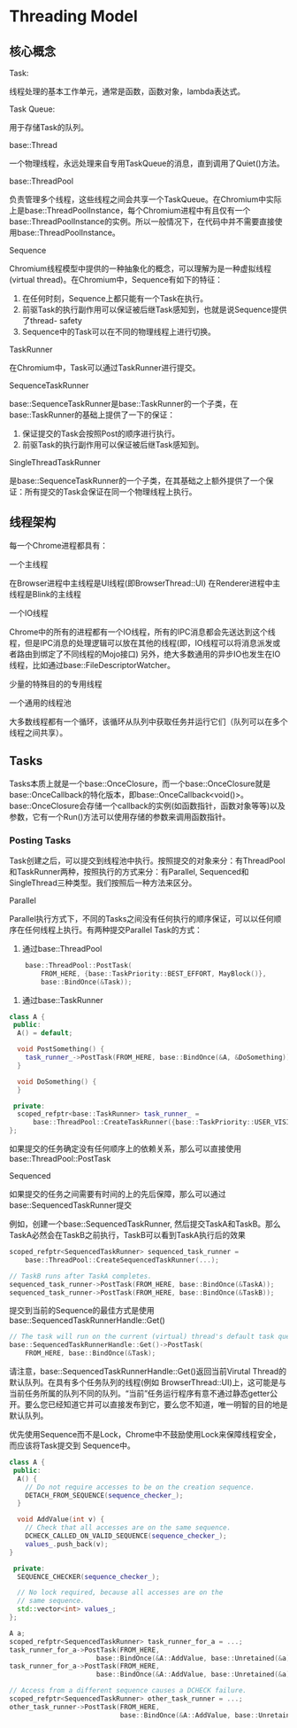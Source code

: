 # Threading Model

## 核心概念

Task:

线程处理的基本工作单元，通常是函数，函数对象，lambda表达式。

Task Queue:

用于存储Task的队列。

base::Thread

一个物理线程，永远处理来自专用TaskQueue的消息，直到调用了Quiet()方法。

base::ThreadPool

负责管理多个线程，这些线程之间会共享一个TaskQueue。在Chromium中实际上是base::ThreadPoolInstance，每个Chromium进程中有且仅有一个base::ThreadPoolInstance的实例。所以一般情况下，在代码中并不需要直接使用base::ThreadPoolInstance。

Sequence

Chromium线程模型中提供的一种抽象化的概念，可以理解为是一种虚拟线程(virtual thread)。在Chromium中，Sequence有如下的特征：

1. 在任何时刻，Sequence上都只能有一个Task在执行。
2. 前驱Task的执行副作用可以保证被后继Task感知到，也就是说Sequence提供了thread- safety
3. Sequence中的Task可以在不同的物理线程上进行切换。

TaskRunner

在Chromium中，Task可以通过TaskRunner进行提交。

SequenceTaskRunner

base::SequenceTaskRunner是base::TaskRunner的一个子类，在base::TaskRunner的基础上提供了一下的保证：

1. 保证提交的Task会按照Post的顺序进行执行。
2. 前驱Task的执行副作用可以保证被后继Task感知到。

SingleThreadTaskRunner

是base::SequenceTaskRunner的一个子类，在其基础之上额外提供了一个保证：所有提交的Task会保证在同一个物理线程上执行。

## 线程架构

每一个Chrome进程都具有：

一个主线程

在Browser进程中主线程是UI线程(即BrowserThread::UI)
在Renderer进程中主线程是Blink的主线程

一个IO线程

Chrome中的所有的进程都有一个IO线程，所有的IPC消息都会先送达到这个线程，但是IPC消息的处理逻辑可以放在其他的线程(即，IO线程可以将消息派发或者路由到绑定了不同线程的Mojo接口)
另外，绝大多数通用的异步IO也发生在IO线程，比如通过base::FileDescriptorWatcher。

少量的特殊目的的专用线程

一个通用的线程池

大多数线程都有一个循环，该循环从队列中获取任务并运行它们（队列可以在多个线程之间共享）。

## Tasks

Tasks本质上就是一个base::OnceClosure，而一个base::OnceClosure就是base::OnceCallback的特化版本，即base::OnceCallback<void()>。base::OnceClosure会存储一个callback的实例(如函数指针，函数对象等等)以及参数，它有一个Run()方法可以使用存储的参数来调用函数指针。

### Posting Tasks

Task创建之后，可以提交到线程池中执行。按照提交的对象来分：有ThreadPool和TaskRunner两种，按照执行的方式来分：有Parallel, Sequenced和SingleThread三种类型。我们按照后一种方法来区分。

Parallel

Parallel执行方式下，不同的Tasks之间没有任何执行的顺序保证，可以以任何顺序在任何线程上执行。有两种提交Parallel Task的方式：

1. 通过base::ThreadPool

```C++
    base::ThreadPool::PostTask(
        FROM_HERE, {base::TaskPriority::BEST_EFFORT, MayBlock()},
        base::BindOnce(&Task));
```

1. 通过base::TaskRunner

```C++
class A {
 public:
  A() = default;

  void PostSomething() {
    task_runner_->PostTask(FROM_HERE, base::BindOnce(&A, &DoSomething));
  }

  void DoSomething() {
  }

 private:
  scoped_refptr<base::TaskRunner> task_runner_ =
      base::ThreadPool::CreateTaskRunner({base::TaskPriority::USER_VISIBLE});
};
```

如果提交的任务确定没有任何顺序上的依赖关系，那么可以直接使用base::ThreadPool::PostTask

Sequenced

如果提交的任务之间需要有时间的上的先后保障，那么可以通过base::SequencedTaskRunner提交

例如，创建一个base::SequencedTaskRunner, 然后提交TaskA和TaskB。那么TaskA必然会在TaskB之前执行，TaskB可以看到TaskA执行后的效果

```C++
scoped_refptr<SequencedTaskRunner> sequenced_task_runner =
    base::ThreadPool::CreateSequencedTaskRunner(...);

// TaskB runs after TaskA completes.
sequenced_task_runner->PostTask(FROM_HERE, base::BindOnce(&TaskA));
sequenced_task_runner->PostTask(FROM_HERE, base::BindOnce(&TaskB));
```

提交到当前的Sequence的最佳方式是使用base::SequencedTaskRunnerHandle::Get()

```C++
// The task will run on the current (virtual) thread's default task queue.
base::SequencedTaskRunnerHandle::Get()->PostTask(
    FROM_HERE, base::BindOnce(&Task);
```

请注意，base::SequencedTaskRunnerHandle::Get()返回当前Virutal Thread的默认队列。在具有多个任务队列的线程(例如 BrowserThread::UI)上，这可能是与当前任务所属的队列不同的队列。“当前”任务运行程序有意不通过静态getter公开。要么您已经知道它并可以直接发布到它，要么您不知道，唯一明智的目的地是默认队列。

优先使用Sequence而不是Lock，Chrome中不鼓励使用Lock来保障线程安全，而应该将Task提交到
Sequence中。

```C++
class A {
 public:
  A() {
    // Do not require accesses to be on the creation sequence.
    DETACH_FROM_SEQUENCE(sequence_checker_);
  }

  void AddValue(int v) {
    // Check that all accesses are on the same sequence.
    DCHECK_CALLED_ON_VALID_SEQUENCE(sequence_checker_);
    values_.push_back(v);
}

 private:
  SEQUENCE_CHECKER(sequence_checker_);

  // No lock required, because all accesses are on the
  // same sequence.
  std::vector<int> values_;
};

A a;
scoped_refptr<SequencedTaskRunner> task_runner_for_a = ...;
task_runner_for_a->PostTask(FROM_HERE,
                      base::BindOnce(&A::AddValue, base::Unretained(&a), 42));
task_runner_for_a->PostTask(FROM_HERE,
                      base::BindOnce(&A::AddValue, base::Unretained(&a), 27));

// Access from a different sequence causes a DCHECK failure.
scoped_refptr<SequencedTaskRunner> other_task_runner = ...;
other_task_runner->PostTask(FROM_HERE,
                            base::BindOnce(&A::AddValue, base::Unretained(&a), 1));
```
